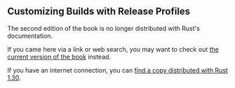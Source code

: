 ## Customizing Builds with Release Profiles

The second edition of the book is no longer distributed with Rust's documentation.

If you came here via a link or web search, you may want to check out [the current
version of the book](../ch14-01-release-profiles.html) instead.

If you have an internet connection, you can [find a copy distributed with
Rust
1.30](https://doc.rust-lang.org/1.30.0/book/second-edition/ch14-01-release-profiles.html).